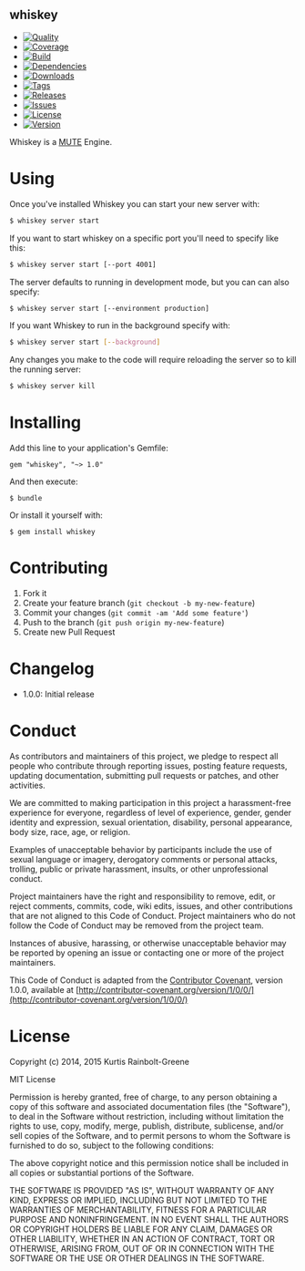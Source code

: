 whiskey
-------

  - [![Quality](http://img.shields.io/codeclimate/github/krainboltgreene/whiskey.gem.svg?style=flat-square)](https://codeclimate.com/github/krainboltgreene/whiskey.gem)
  - [![Coverage](http://img.shields.io/codeclimate/coverage/github/krainboltgreene/whiskey.gem.svg?style=flat-square)](https://codeclimate.com/github/krainboltgreene/whiskey.gem)
  - [![Build](http://img.shields.io/travis-ci/krainboltgreene/whiskey.gem.svg?style=flat-square)](https://travis-ci.org/krainboltgreene/whiskey.gem)
  - [![Dependencies](http://img.shields.io/gemnasium/krainboltgreene/whiskey.gem.svg?style=flat-square)](https://gemnasium.com/krainboltgreene/whiskey.gem)
  - [![Downloads](http://img.shields.io/gem/dtv/whiskey.svg?style=flat-square)](https://rubygems.org/gems/whiskey)
  - [![Tags](http://img.shields.io/github/tag/krainboltgreene/whiskey.gem.svg?style=flat-square)](http://github.com/krainboltgreene/whiskey.gem/tags)
  - [![Releases](http://img.shields.io/github/release/krainboltgreene/whiskey.gem.svg?style=flat-square)](http://github.com/krainboltgreene/whiskey.gem/releases)
  - [![Issues](http://img.shields.io/github/issues/krainboltgreene/whiskey.gem.svg?style=flat-square)](http://github.com/krainboltgreene/whiskey.gem/issues)
  - [![License](http://img.shields.io/badge/license-MIT-brightgreen.svg?style=flat-square)](http://opensource.org/licenses/MIT)
  - [![Version](http://img.shields.io/gem/v/whiskey.svg?style=flat-square)](https://rubygems.org/gems/whiskey)


Whiskey is a [MUTE](MUTE) Engine.


Using
=====

Once you've installed Whiskey you can start your new server with:

``` bash
$ whiskey server start
```

If you want to start whiskey on a specific port you'll need to specify like this:

``` bash
$ whiskey server start [--port 4001]
```

The server defaults to running in development mode, but you can can also specify:

``` bash
$ whiskey server start [--environment production]
```

If you want Whiskey to run in the background specify with:

``` bash
$ whiskey server start [--background]
```

Any changes you make to the code will require reloading the server so to kill
the running server:

``` bash
$ whiskey server kill
```


Installing
==========

Add this line to your application's Gemfile:

    gem "whiskey", "~> 1.0"

And then execute:

    $ bundle

Or install it yourself with:

    $ gem install whiskey


Contributing
============

  1. Fork it
  2. Create your feature branch (`git checkout -b my-new-feature`)
  3. Commit your changes (`git commit -am 'Add some feature'`)
  4. Push to the branch (`git push origin my-new-feature`)
  5. Create new Pull Request


Changelog
=========

  - 1.0.0: Initial release


Conduct
=======

As contributors and maintainers of this project, we pledge to respect all people who contribute through reporting issues, posting feature requests, updating documentation, submitting pull requests or patches, and other activities.

We are committed to making participation in this project a harassment-free experience for everyone, regardless of level of experience, gender, gender identity and expression, sexual orientation, disability, personal appearance, body size, race, age, or religion.

Examples of unacceptable behavior by participants include the use of sexual language or imagery, derogatory comments or personal attacks, trolling, public or private harassment, insults, or other unprofessional conduct.

Project maintainers have the right and responsibility to remove, edit, or reject comments, commits, code, wiki edits, issues, and other contributions that are not aligned to this Code of Conduct. Project maintainers who do not follow the Code of Conduct may be removed from the project team.

Instances of abusive, harassing, or otherwise unacceptable behavior may be reported by opening an issue or contacting one or more of the project maintainers.

This Code of Conduct is adapted from the [Contributor Covenant](http:contributor-covenant.org), version 1.0.0, available at [http://contributor-covenant.org/version/1/0/0/](http://contributor-covenant.org/version/1/0/0/)


License
=======

Copyright (c) 2014, 2015 Kurtis Rainbolt-Greene

MIT License

Permission is hereby granted, free of charge, to any person obtaining
a copy of this software and associated documentation files (the
"Software"), to deal in the Software without restriction, including
without limitation the rights to use, copy, modify, merge, publish,
distribute, sublicense, and/or sell copies of the Software, and to
permit persons to whom the Software is furnished to do so, subject to
the following conditions:

The above copyright notice and this permission notice shall be
included in all copies or substantial portions of the Software.

THE SOFTWARE IS PROVIDED "AS IS", WITHOUT WARRANTY OF ANY KIND,
EXPRESS OR IMPLIED, INCLUDING BUT NOT LIMITED TO THE WARRANTIES OF
MERCHANTABILITY, FITNESS FOR A PARTICULAR PURPOSE AND
NONINFRINGEMENT. IN NO EVENT SHALL THE AUTHORS OR COPYRIGHT HOLDERS BE
LIABLE FOR ANY CLAIM, DAMAGES OR OTHER LIABILITY, WHETHER IN AN ACTION
OF CONTRACT, TORT OR OTHERWISE, ARISING FROM, OUT OF OR IN CONNECTION
WITH THE SOFTWARE OR THE USE OR OTHER DEALINGS IN THE SOFTWARE.
